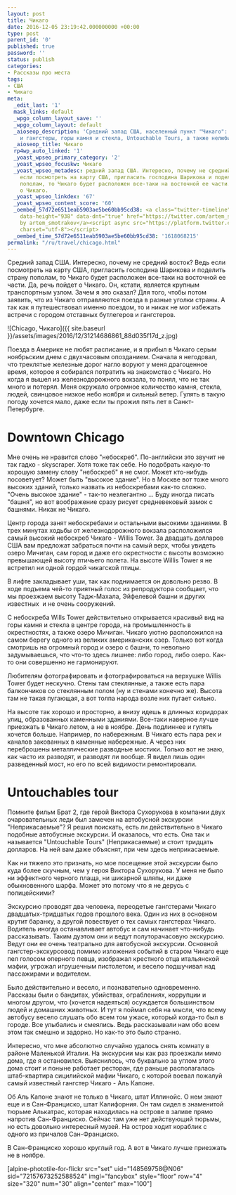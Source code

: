 ```yaml
---
layout: post
title: Чикаго
date: 2016-12-05 23:19:42.000000000 +00:00
type: post
parent_id: '0'
published: true
password: ''
status: publish
categories:
- Рассказы про места
tags:
- США
- Чикаго
meta:
  _edit_last: '1'
  mask_links: default
  _wpgo_column_layout_save: ''
  _wpgo_column_layout: default
  _aioseop_description: 'Средний запад США, населенный пункт "Чикаго": отставные бутлегеры
    и гангстеры, горы камня и стекла, Untouchable Tours, а также нелюбимые слова.'
  _aioseop_title: Чикаго
  rp4wp_auto_linked: '1'
  _yoast_wpseo_primary_category: '2'
  _yoast_wpseo_focuskw: Чикаго
  _yoast_wpseo_metadesc: редний запад США. Интересно, почему не средний восток? Ведь
    если посмотреть на карту США, пригласить господина Шарикова и поделить страну
    пополам, то Чикаго будет расположен все-таки на восточной ее части. Да, речь пойдет
    о Чикаго.
  _yoast_wpseo_linkdex: '67'
  _yoast_wpseo_content_score: '60'
  _oembed_57d72e6511eab5903ae5be60bb95cd38: <a class="twitter-timeline" data-width="625"
    data-height="938" data-dnt="true" href="https://twitter.com/artem_smotrakov?ref_src=twsrc%5Etfw">Tweets
    by artem_smotrakov</a><script async src="https://platform.twitter.com/widgets.js"
    charset="utf-8"></script>
  _oembed_time_57d72e6511eab5903ae5be60bb95cd38: '1618068215'
permalink: "/ru/travel/chicago.html"
---
```

Cредний запад США. Интересно, почему не средний восток? Ведь если посмотреть на карту США, пригласить господина Шарикова и поделить страну пополам, то Чикаго будет расположен все-таки на восточной ее части. Да, речь пойдет о Чикаго. Он, кстати, является крупным транспортным узлом. Зачем я это сказал? Для того, чтобы потом заявить, что из Чикаго отправляются поезда в разные уголки страны. А так как я путешествовал именно поездом, то и никак не мог избежать встречи с городом отставных бутлегеров и гангстеров.

![Chicago, Чикаго]({{ site.baseurl }}/assets/images/2016/12/31214686861_88d035f17d_z.jpg)



Поезда в Америке не любят расписание, и я прибыл в Чикаго серым ноябрьским днем с двухчасовым опозданием. Сначала я негодовал, что треклятые железные дорог нагло&nbsp;воруют у меня драгоценное время, которое я собирался потратить на знакомство с Чикаго. Но когда я вышел из железнодорожного вокзала, то понял, что не так много и потерял. Меня окружало огромное количество камня, стекла, людей, свинцовое низкое небо ноября и сильный ветер. Гулять в такую погоду хочется мало, даже если ты прожил пять лет в Санкт-Петербурге.

# Downtown Chicago

Мне очень не нравится слово "небоскреб". По-английски это звучит не так гадко - skyscraper. Хотя тоже так себе. Но подобрать какую-то хорошую замену слову "небоскреб" я не смог. Может кто-нибудь посоветует? Может быть "высокое здание". Но в Москве вот тоже много высоких зданий, только назвать из небоскребами как-то сложно. "Очень высокое здание" - так-то неэлегантно ... Буду иногда писать "башня", но вот воображение сразу рисует средневековый замок с башнями. Никак&nbsp;не Чикаго.

Центр города занят небоскребами и остальными&nbsp;высокими зданиями. В трех минутах ходьбы от железнодорожного вокзала расположился самый высокий небоскреб Чикаго - Willis Tower. За двадцать долларов США вам предложат забраться почти на самый верх, чтобы увидеть озеро Мичиган, сам город и даже его окрестности с высоты возможно превышающей высоту птичьего полета. На высоте Willis Tower я не встретил ни одной гордой чикагской птицы.

В лифте закладывает уши, так как поднимается он довольно резво. В ходе подъема чей-то приятный голос из репродуктора сообщает, что мы проезжаем высоту Тадж-Махала, Эйфелевой башни и других известных &nbsp;и не очень сооружений.

С небоскреба Wills Tower действительно открывается красивый вид на горы камня и стекла в центре города, на промышленность в окрестностях, а также озеро Мичиган. Чикаго уютно расположился на самом берегу одного из великих американских озер. Только вот когда смотришь на огромный город и озеро с башни, то невольно задумываешься, что что-то здесь лишнее: либо город, либо озеро. Как-то они совершенно не гармонируют.

Любителям фотографировать и фотографироваться на верхушке Willis Tower будет нескучно. Стены там стеклянные, а также есть пара балкончиков со стеклянным полом (ну и стенами конечно же). Высота там не такая пугающая, а вот толпа народа возле них пугает сильно.

На высоте так хорошо и просторно, а внизу идешь в длинных коридорах улиц, образованных каменными зданиями. Все-таки наверное лучше приезжать в Чикаго летом, а не в ноябре. День подлиннее и гулять хочется больше. Например, по набережным. В Чикаго есть пара рек и каналов закованных в каменные набережные. А через них переброшены металлические разводные мостики. Только вот не знаю, как часто их разводят, и разводят ли вообще. Я видел лишь один разведенный мост, но его по всей видимости ремонтировали.

# Untouchables tour

Помните фильм Брат 2, где герой Виктора Сухорукова в компании двух очаровательных леди был замечен на автобусной экскурсии "Неприкасаемые"? Я решил поискать, есть ли действительно в Чикаго подобные автобусные экскурсии. И оказалось, что есть. Она так и называется "Untouchable Tours" (Неприкасаемые) и стоит тридцать долларов. На ней вам даже объяснят, при чем здесь неприкасаемые.

Как ни тяжело&nbsp;это признать, но мое посещение этой экскурсии было куда более скучным, чем у героя Виктора Сухорукова. У меня не было ни эффектного черного плаща, ни шикарной шляпы, ни даже обыкновенного шарфа. Может это потому что я не дерусь с полицейскими?

Экскурсию проводят два человека, переодетые гангстерами Чикаго двадцатых-тридцатых годов прошлого века. Один из них в основном крутит баранку, а другой повествует о тех самых гангстерах Чикаго. Водитель иногда останавливает автобус и сам начинает что-нибудь рассказывать. Таким дуэтом они и ведут полуторачасовую экскурсию. Ведут они ее очень театрально для автобусной экскурсии. Основной гангстер-экскурсовод помимо изложения событий в старом Чикаго еще пел голосом оперного певца, изображал крестного отца итальянской мафии, угрожал игрушечным пистолетом, и весело подшучивал над пассажирами и водителем.

Было действительно и весело, и познавательно одновременно. Рассказы были о бандитах, убийствах, ограблениях, коррупции и многом другом, что (хочется надеяться) осуждается большинством людей и домашних животных. И тут я поймал себя на мысли, что всему автобусу весело слушать обо всем том ужасе, который когда-то был в городе. Все улыбались и смеялись.&nbsp;Ведь рассказывали&nbsp;нам обо всем этом так смешно и задорно. Но как-то это было странно.

Интересно, что мне абсолютно случайно удалось снять комнату в районе Маленькой Италии. На экскурсии мы как раз проезжали мимо дома, где я остановился. Выяснилось, что буквально за углом этого дома стоит и поныне работает&nbsp;ресторан, где раньше располагалась штаб-квартира сицилийской мафии Чикаго, с которой воевал пожалуй самый известный гангстер Чикаго - Аль Капоне.

Об Аль Капоне знают не только в Чикаго, штат Иллинойс. О нем знают еще и в Сан-Франциско, штат Калифорния. Он там сидел в знаменитой тюрьме Алькатрас, которая находилась на острове в заливе прямо напротив Сан-Франциско. Сейчас там уже нет действующий тюрьмы, но есть довольно интересный музей. На остров ходит кораблик с одного из причалов Сан-Франциско.

В Сан-Франциско хорошо круглый год. А вот в Чикаго лучше приезжать не в ноябре.

[alpine-phototile-for-flickr src="set" uid="148569758@N06" sid="72157673252588524" imgl="fancybox" style="floor" row="4" size="320" num="30" align="center" max="100"]

